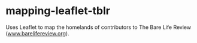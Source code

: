 # mapping-leaflet-tblr
Uses Leaflet to map the homelands of contributors to The Bare Life Review (www.barelifereview.org).

